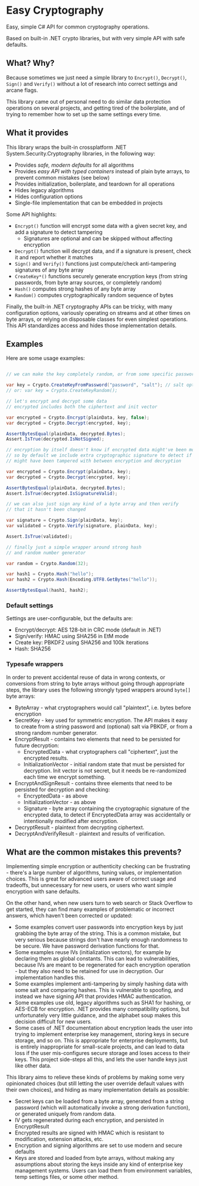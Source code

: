 # Easy Cryptography

Easy, simple C# API for common cryptography operations. 

Based on built-in .NET crypto libraries, but with very simple API with safe defaults.



## What? Why?

Because sometimes we just need a simple library to `Encrypt()`, `Decrypt()`, `Sign()` and `Verify()` 
without a lot of research into correct settings and arcane flags.

This library came out of personal need to do similar data protection operations on several projects,
and getting tired of the boilerplate, and of trying to remember how to set up the same settings every time.




## What it provides

This library wraps the built-in crossplatform .NET System.Security.Cryptography libraries, in the following way:

  * Provides *safe, modern defaults* for all algorithms
  * Provides *easy API with typed containers* instead of plain byte arrays, to prevent common mistakes (see below)
  * Provides initialization, boilerplate, and teardown for all operations
  * Hides legacy algorithms 
  * Hides configuration options
  * Single-file implementation that can be embedded in projects

Some API highlights:

  * `Encrypt()` function will encrypt some data with a given secret key, and add a signature to detect tampering
    * Signatures are optional and can be skipped without affecting encryption
  * `Decrypt()` function will decrypt data, and if a signature is present, check it and report whether it matches
  * `Sign()` and `Verify()` functions just compute/check anti-tampering signatures of any byte array
  * `CreateKey*()` functions securely generate encryption keys (from string passwords, from byte array sources,
    or completely random)
  * `Hash()` computes strong hashes of any byte array 
  * `Random()` computes cryptographically random sequence of bytes

Finally, the built-in .NET cryptography APIs can be tricky, with many configuration options, variously operating on streams
and at other times on byte arrays, or relying on disposable classes for even simplest operations.
This API standardizes access and hides those implementation details.


## Examples

Here are some usage examples:

```csharp

// we can make the key completely random, or from some specific password

var key = Crypto.CreateKeyFromPassword("password", "salt"); // salt optional
// or: var key = Crypto.CreateKeyRandom();

// let's encrypt and decrypt some data
// encrypted includes both the ciphertext and init vector

var encrypted = Crypto.Encrypt(plainData, key, false);
var decrypted = Crypto.Decrypt(encrypted, key);

AssertBytesEqual(plainData, decrypted.Bytes);
Assert.IsTrue(decrypted.IsNotSigned);

// encryption by itself doesn't know if encrypted data might've been modified,
// so by default we include extra cryptographic signature to detect if data
// might have been tampered with between encryption and decryption

var encrypted = Crypto.Encrypt(plainData, key);
var decrypted = Crypto.Decrypt(encrypted, key);

AssertBytesEqual(plainData, decrypted.Bytes);
Assert.IsTrue(decrypted.IsSignatureValid);

// we can also just sign any kind of a byte array and then verify
// that it hasn't been changed

var signature = Crypto.Sign(plainData, key);
var validated = Crypto.Verify(signature, plainData, key);

Assert.IsTrue(validated);

// finally just a simple wrapper around strong hash 
// and random number generator

var random = Crypto.Random(32);

var hash1 = Crypto.Hash("hello");
var hash2 = Crypto.Hash(Encoding.UTF8.GetBytes("hello"));

AssertBytesEqual(hash1, hash2);
```

### Default settings

Settings are user-configurable, but the defaults are:
  * Encrypt/decrypt: AES 128-bit in CRC mode (default in .NET)
  * Sign/verify: HMAC using SHA256 in EtM mode
  * Create key: PBKDF2 using SHA256 and 100k iterations
  * Hash: SHA256


### Typesafe wrappers

In order to prevent accidental reuse of data in wrong contexts, or conversions
from string to byte arrays without going through appropriate steps, the library
uses the following strongly typed wrappers around `byte[]` byte arrays:
  * ByteArray - what cryptographers would call "plaintext", i.e. bytes before encryption
  * SecretKey - key used for symmetric encryption. The API makes it easy to create from a string
    password and (optional) salt via PBKDF, or from a strong random number generator.
  * EncryptResult - contains two elements that need to be persisted for future decryption:
    * EncryptedData - what cryptographers call "ciphertext", just the encrypted results.
    * InitializationVector - initial random state that must be persisted for decryption. 
      Init vector is not secret, but it needs be re-randomized each time we encrypt something.
  * EncryptAndSignResult - contains three elements that need to be persisted for decryption and checking:
    * EncryptedData - as above
    * InitializationVector - as above
    * Signature - byte array containing the cryptographic signature of the encrypted data,
      to detect if EncryptedData array was accidentally or intentionally modified after encryption.
  * DecryptResult - plaintext from decrypting ciphertext.
  * DecryptAndVerifyResult - plaintext and results of verification.



## What are the common mistakes this prevents?

Implementing simple encryption or authenticity checking can be frustrating - there's a large number
of algorithms, tuning values, or implementation choices. This is great for advanced users aware of 
correct usage and tradeoffs, but unnecessary for new users, or users who want simple encryption with sane defaults.

On the other hand, when new users turn to web search or Stack Overflow to get started,
they can find many examples of problematic or incorrect answers, which haven't been
corrected or updated:

  * Some examples convert user passwords into encryption keys by just grabbing the byte array of the string. 
    This is a common mistake, but very serious because strings don't have nearly enough randomness to be secure. 
    We have password derivation functions for that.
  * Some examples reuse IVs (initialization vectors), for example by declaring them as global constants.
    This can lead to vulnerabilities, because IVs are meant to be regenerated for each encryption operation -
    but they also need to be retained for use in decryption. Our implementation handles this.
  * Some examples implement anti-tampering by simply hashing data with some salt and comparing hashes. 
    This is vulnerable to spoofing, and instead we have signing API that provides HMAC authentication.
  * Some examples use old, legacy algorithms such as SHA1 for hashing, or AES-ECB for encryption. 
    .NET provides many compatibility options, but unfortunately very little guidance, 
    and the alphabet soup makes this decision difficult for new users.
  * Some cases of .NET documentation about encryption leads the user into trying to implement enterprise key management,
    storing keys in secure storage, and so on. This is appropriate for enterprise deployments, but is entirely
    inappropriate for small-scale projects, and can lead to data loss if the user mis-configures secure storage
    and loses access to their keys. This project side-steps all this, and lets the user handle keys just like other data.

This library aims to relieve these kinds of problems by making some very opinionated choices
(but still letting the user override default values with their own choices), 
and hiding as many implementation details as possible:

  * Secret keys can be loaded from a byte array, generated from a string password (which will automatically 
    invoke a strong derivation function), or generated uniquely from random data.
  * IV gets regenerated during each encryption, and persisted in EncryptResult
  * Encrypted results are signed with HMAC which is resistant to modification, extension attacks, etc.
  * Encryption and signing algorithms are set to use modern and secure defaults
  * Keys are stored and loaded from byte arrays, without making any assumptions about 
    storing the keys inside any kind of enterprise key management systems.
    Users can load them from environment variables, temp settings files, or some other method.




